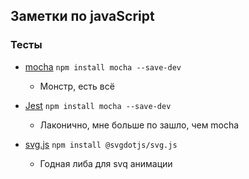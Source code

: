 ## Заметки по javaScript

### Тесты
- [mocha](https://mochajs.org/)  `npm install mocha --save-dev`
  - Монстр, есть всё
- [Jest](https://jestjs.io/) `npm install mocha --save-dev`
  - Лаконично, мне больше по зашло, чем mocha

- [svg.js](https://github.com/svgdotjs/svg.js) `npm install @svgdotjs/svg.js`
  - Годная либа для svq анимации
